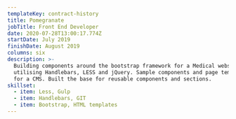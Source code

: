 ```yaml
---
templateKey: contract-history
title: Pomegranate
jobTitle: Front End Developer
date: 2020-07-28T13:00:17.774Z
startDate: July 2019
finishDate: August 2019
columns: six
description: >-
  Building components around the bootstrap framework for a Medical website
  utilising Handlebars, LESS and jQuery. Sample components and page templates
  for a CMS. Built the base for reusable components and sections.
skillset:
  - item: Less, Gulp
  - item: Handlebars, GIT
  - item: Bootstrap, HTML templates
---
```

